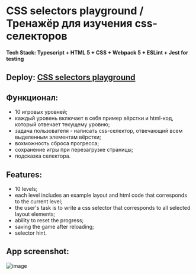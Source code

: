 # CSS selectors playground / Тренажёр для изучения css-селекторов

**Tech Stack: Typescript + HTML 5 + CSS + Webpack 5 + ESLint + Jest for testing**

## Deploy: <a href="https://minesweeper-elena-anisimova.netlify.app/" target="_blank">CSS selectors playground</a>

## Функционал:
- 10 игровых уровней;
- каждый уровень включает в себя пример вёрстки и html-код, который отвечает текущему уровню;
- задача пользователя - написать css-селектор, отвечающий всем выделенным элементам вёрстки;
- вохможность сброса прогресса;
- сохранение игры при перезагрузке страницы;
- подсказка селектора.

## Features:
- 10 levels;
- each level includes an example layout and html code that corresponds to the current level;
- the user's task is to write a css selector that corresponds to all selected layout elements;
- ability to reset the progress;
- saving the game after reloading;
- selector hint.

## App screenshot:
![image](https://github.com/ElenaAnisimova/CSS-selectors-game/assets/105546152/1fb15581-23d1-48b6-8acb-5ea70b62c62a)

